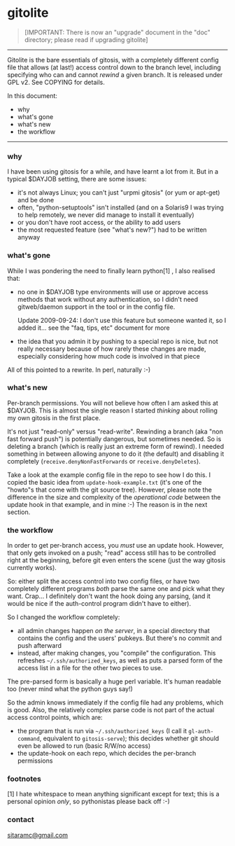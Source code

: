 # gitolite

>   [IMPORTANT: There is now an "upgrade" document in the "doc" directory;
>   please read if upgrading gitolite]

----

Gitolite is the bare essentials of gitosis, with a completely different
config file that allows (at last!) access control down to the branch level,
including specifying who can and cannot *rewind* a given branch.  It is
released under GPL v2.  See COPYING for details.

In this document:

  * why
  * what's gone
  * what's new
  * the workflow

----

### why

I have been using gitosis for a while, and have learnt a lot from it.  But in
a typical $DAYJOB setting, there are some issues:

  * it's not always Linux; you can't just "urpmi gitosis" (or yum or apt-get)
    and be done
  * often, "python-setuptools" isn't installed (and on a Solaris9 I was trying
    to help remotely, we never did manage to install it eventually)
  * or you don't have root access, or the ability to add users
  * the most requested feature (see "what's new?") had to be written anyway

### what's gone

While I was pondering the need to finally learn python[1] , I also realised
that:

  * no one in $DAYJOB type environments will use or approve access methods
    that work without any authentication, so I didn't need gitweb/daemon
    support in the tool or in the config file.

    Update 2009-09-24: I don't use this feature but someone wanted it, so I
    added it... see the "faq, tips, etc" document for more

  * the idea that you admin it by pushing to a special repo is nice, but not
    really necessary because of how rarely these changes are made, especially
    considering how much code is involved in that piece

All of this pointed to a rewrite.  In perl, naturally :-)

### what's new

Per-branch permissions.  You will not believe how often I am asked this at
$DAYJOB.  This is almost the single reason I started *thinking* about rolling
my own gitosis in the first place.

It's not just "read-only" versus "read-write".  Rewinding a branch (aka "non
fast forward push") is potentially dangerous, but sometimes needed.  So is
deleting a branch (which is really just an extreme form of rewind).  I needed
something in between allowing anyone to do it (the default) and disabling it
completely (`receive.denyNonFastForwards` or `receive.denyDeletes`).

Take a look at the example config file in the repo to see how I do this.  I
copied the basic idea from `update-hook-example.txt` (it's one of the "howto"s
that come with the git source tree).  However, please note the difference in
the size and complexity of the *operational code* between the update hook in
that example, and in mine :-)  The reason is in the next section.

### the workflow

In order to get per-branch access, you *must* use an update hook.  However,
that only gets invoked on a push; "read" access still has to be controlled
right at the beginning, before git even enters the scene (just the way gitosis
currently works).

So: either split the access control into two config files, or have two
completely different programs *both* parse the same one and pick what they
want.  Crap... I definitely don't want the hook doing any parsing, (and it
would be nice if the auth-control program didn't have to either).

So I changed the workflow completely:

  * all admin changes happen *on the server*, in a special directory that
    contains the config and the users' pubkeys.  But there's no commit and
    push afterward
  * instead, after making changes, you "compile" the configuration.  This
    refreshes `~/.ssh/authorized_keys`, as well as puts a parsed form of the
    access list in a file for the other two pieces to use.

The pre-parsed form is basically a huge perl variable.  It's human readable
too (never mind what the python guys say!)

So the admin knows immediately if the config file had any problems, which is
good.  Also, the relatively complex parse code is not part of the actual
access control points, which are:

  * the program that is run via `~/.ssh/authorized_keys` (I call it
    `gl-auth-command`, equivalent to `gitosis-serve`); this decides whether
    git should even be allowed to run (basic R/W/no access)
  * the update-hook on each repo, which decides the per-branch permissions

### footnotes

[1] I hate whitespace to mean anything significant except for text; this is a
personal opinion *only*, so pythonistas please back off :-)

### contact

sitaramc@gmail.com
